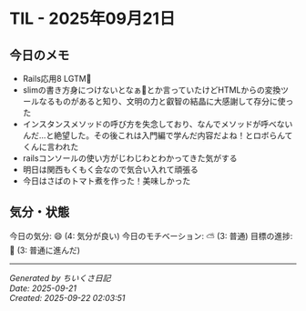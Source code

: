 # TIL - 2025年09月21日

## 今日のメモ
- Rails応用8 LGTM🌈
- slimの書き方身につけないとなぁ🥺とか言っていたけどHTMLからの変換ツールなるものがあると知り、文明の力と叡智の結晶に大感謝して存分に使った
- インスタンスメソッドの呼び方を失念しており、なんでメソッドが呼べないんだ...と絶望した。その後これは入門編で学んだ内容だよね！とロボらんてくんに言われた
- railsコンソールの使い方がじわじわとわかってきた気がする
- 明日は関西もくもく会なので気合い入れて頑張る
- 今日はさばのトマト煮を作った！美味しかった

## 気分・状態
今日の気分: 😄 (4: 気分が良い)
今日のモチベーション: ⛅ (3: 普通)
目標の進捗: 🌱 (3: 普通に進んだ)

---
*Generated by ちいくさ日記*  
*Date: 2025-09-21*  
*Created: 2025-09-22 02:03:51*
